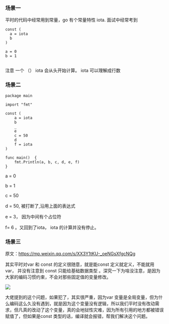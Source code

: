 ### 场景一

平时的代码中经常用到常量，go 有个常量特性 iota. 面试中经常考到

```
const (
  a = iota 
  b
)

a = 0
b = 1


```

注意 一个 （） iota 会从头开始计算。 iota 可以理解成行数



### 场景二

```
package main

import "fmt"

const (
	a = iota
	b
	_
	e
	c = 50
	d
	f = iota
)

func main()  {
	fmt.Println(a, b, c, d, e, f)
}
```

a = 0

b = 1

c = 50

d = 50, 被打断了,沿用上面的表达式

e = 3， 因为中间有个占位符

f= 6 。又回到了iota， iota 的计算并没有停止。



### 场景三

原文：https://mp.weixin.qq.com/s/XX3Y1tKU-_oeNGsXfgcNQg

其实平时对var 和 const 的定义很随意，就是能const 定义就定义，不能就用 var， 并没有注意到 const 只能给基础数据类型 。深究一下为啥没注意，是因为大家的编码习惯约束，不会对那些固定值的变量修改。

![](https://cytuchuang-1256930988.cos.ap-shanghai.myqcloud.com/20220820144804.png)

大佬提到的这个问题，如果犯了，其实很严重，因为var 变量是全局变量，但为什么编码这么久没有遇到，就是因为这个变量没有逻辑，所以我们平时没有改动需求，但凡真的改动了这个变量，真的会地狱性灾难，因为所有引用的地方都被错误赋值了，但如果是const 类型的话，编译就会报错，帮我们解决这个问题。